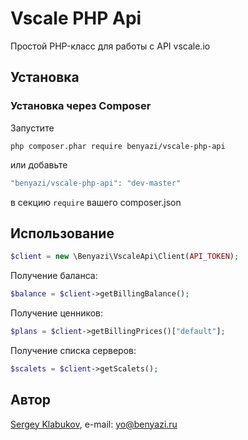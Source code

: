 # Vscale PHP Api

Простой PHP-класс для работы с API vscale.io

## Установка


### Установка через Composer

Запустите

```
php composer.phar require benyazi/vscale-php-api
```

или добавьте

```js
"benyazi/vscale-php-api": "dev-master"
```

в секцию ```require``` вашего composer.json


## Использование


```php
$client = new \Benyazi\VscaleApi\Client(API_TOKEN);
```

Получение баланса:

```php
$balance = $client->getBillingBalance();
```

Получение ценников:

```php
$plans = $client->getBillingPrices()["default"];
```

Получение списка серверов:

```php
$scalets = $client->getScalets();
```


## Автор

[Sergey Klabukov](https://github.com/benyazi/), e-mail: [yo@benyazi.ru](mailto:yo@benyazi.ru)
